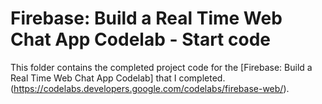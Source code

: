# Firebase: Build a Real Time Web Chat App Codelab - Start code

This folder contains the completed project code for the [Firebase: Build a Real Time Web Chat App Codelab] that I completed. (https://codelabs.developers.google.com/codelabs/firebase-web/).



